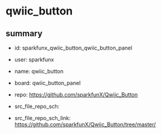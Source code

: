 # qwiic_button
 
## summary 
* id: sparkfunx_qwiic_button_qwiic_button_panel
* user: sparkfunx
* name: qwiic_button
* board: qwiic_button_panel
* repo: https://github.com/sparkfunX/Qwiic_Button



* src_file_repo_sch: 
* src_file_repo_sch_link: https://github.com/sparkfunX/Qwiic_Button/tree/master/






